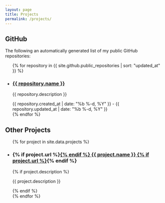 ```yaml
---
layout: page
title: Projects
permalink: /projects/
---
```


## GitHub
The following an automatically generated list of my public GitHub repositories:
<ul class="post-list w3-ul w3-card-4">
{% for repository in {{ site.github.public_repositories | sort: "updated_at" }} %}
<li class="w3-bar project">
    <div class="w3-bar-item">
        <h3 class="post-link">
            <a href="{{ repository.html_url }}">{{ repository.name }}</a>
        </h3>
        <p>{{ repository.description }}</p>
    </div>
    <div class="w3-bar-item">
        <span class="post-meta date"><span class="start-date">{{ repository.created_at | date: "%b %-d, %Y" }}</span> - <span class="end-date">{{ repository.updated_at | date: "%b %-d, %Y" }}</span></span>
    </div>
</li>
{% endfor %}
</ul>

## Other Projects
<ul class="post-list w3-ul w3-card-4">
{% for project in site.data.projects %}
<li class="w3-bar project">
    <div class="w3-bar-item">
        <h3 class="post-link">
        {% if project.url %}<a href="{{ project.url }}">{% endif %}
            {{ project.name }}
        {% if project.url %}</a>{% endif %}
        </h3>
        {% if project.description %}
        <p>{{ project.description }}</p>
        {% endif %}
    </div>
</li>
{% endfor %}
</ul>


